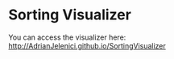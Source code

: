# Sorting Visualizer

You can access the visualizer here: http://AdrianJelenici.github.io/SortingVisualizer

